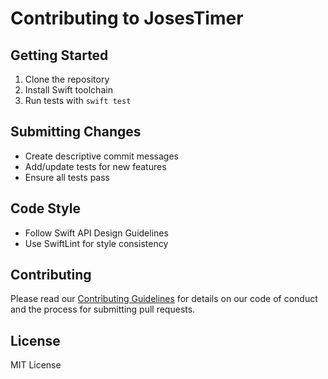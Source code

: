 # Contributing to JosesTimer

## Getting Started
1. Clone the repository
2. Install Swift toolchain
3. Run tests with `swift test`

## Submitting Changes
- Create descriptive commit messages
- Add/update tests for new features
- Ensure all tests pass

## Code Style
- Follow Swift API Design Guidelines
- Use SwiftLint for style consistency

## Contributing
Please read our [Contributing Guidelines](CONTRIBUTING.md) for details on our code of conduct and the process for submitting pull requests.

## License
MIT License 